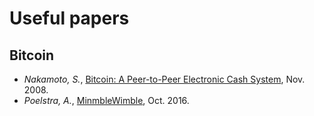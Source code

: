 # Useful papers

## Bitcoin

* _Nakamoto, S._, [Bitcoin: A Peer-to-Peer Electronic Cash System](./bitcoin.pdf), Nov. 2008.
* _Poelstra, A._, [MinmbleWimble](./mimblewimble.pdf), Oct. 2016.
